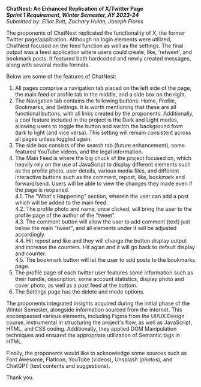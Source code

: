 **ChatNest: An Enhanced Replication of X/Twitter Page**  
**_Sprint 1 Requirement, Winter Semester, AY 2023-24_**  
_Submitted by: Elliot Butt, Zachary Hulan, Joseph Flores_

The proponents of ChatNest replicated the functionality of X, the former Twitter page/application. Although no login elements were utilized, ChatNest focused on the feed function as well as the settings. The final output was a feed application where users could create, like, 'retweet', and bookmark posts. It featured both hardcoded and newly created messages, along with several media formats.

Below are some of the features of ChatNest:

1. All pages comprise a navigation tab placed on the left side of the page, the main feed or profile tab in the middle, and a side box on the right.
2. The Navigation tab contains the following buttons: Home, Profile, Bookmarks, and Settings. It is worth mentioning that these are all functional buttons, with all links created by the proponents. Additionally, a cool feature included in the project is the Dark and Light modes, allowing users to toggle the button and switch the background from dark to light (and vice versa). This setting will remain consistent across all pages unless toggled again.
3. The side box consists of the search tab (future enhancement), some featured YouTube videos, and the legal information.
4. The Main Feed is where the big chuck of the project focused on, which heavily rely on the use of JavaScript to display different elements such as the profile photo, user details, various media files, and different interactive buttons such as the comment, repost, like, bookmark and forward/send. Users will be able to view the changes they made even if the page is reopened.  
   4.1. The "What's Happening" section, wherein the user can add a post which will be added to the main feed.  
   4.2. The profile photo and name, once clicked, will bring the user to the profile page of the author of the "tweet".  
   4.3. The comment button will allow the user to add comment (text) just below the main "tweet", and all elements under it will be adjusted accordingly.  
   4.4. Hit repost and like and they will change the button display output and increase the counters. Hit agian and it will go back to default display and counter.  
   4.5. The bookmark button will let the user to add posts to the bookmarks page.
5. The profile page of each twitter user features some information such as their handle, description, some account statistics, display photo and cover photo, as well as a post feed at the bottom.
6. The Settings page has the delete and mode options.

The proponents integrated insights acquired during the initial phase of the Winter Semester, alongside information sourced from the internet. This encompassed various elements, including Figma from the UI/UX Design course, instrumental in structuring the project's flow, as well as JavaScript, HTML, and CSS coding. Additionally, they applied DOM Manipulation techniques and ensured the appropriate utilization of Semantic tags in HTML.

Finally, the proponents would like to acknowledge some sources such as Font Awesome, FlatIcon, YouTube (videos), Unsplash (photos), and ChatGPT (text contents and suggestions).

Thank you.
